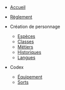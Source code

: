 * [Accueil](/#)
* [Règlement](reglement.md)

* Création de personnage <i class="fa-solid fa-chevron-down fa-2xs"></i>
    * [Espèces](especes.md)
    * [Classes](classes.md)
    * [Métiers](metiers.md)
    * [Historiques](historiques.md)
    * [Langues](langues.md)

* Codex <i class="fa-solid fa-chevron-down fa-2xs"></i>
    * [Équipement](equipement.md)
    * [Sorts](sorts.md)